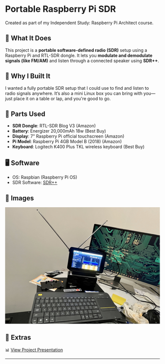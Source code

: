 # Portable Raspberry Pi SDR

Created as part of my Independent Study: Raspberry Pi Architect course.

## 📡 What It Does
This project is a **portable software-defined radio (SDR)** setup using a Raspberry Pi and RTL-SDR dongle. It lets you **modulate and demodulate signals (like FM/AM)** and listen through a connected speaker using **SDR++**.

## 🧠 Why I Built It
I wanted a fully portable SDR setup that I could use to find and listen to radio signals anywhere. It’s also a mini Linux box you can bring with you—just place it on a table or lap, and you're good to go.

## 🔩 Parts Used
- **SDR Dongle**: RTL-SDR Blog V3 (Amazon)
- **Battery**: Energizer 20,000mAh 18w (Best Buy)
- **Display**: 7" Raspberry Pi official touchscreen (Amazon)
- **Pi Model**: Raspberry Pi 4GB Model B (2018) (Amazon)
- **Keyboard**: Logitech K400 Plus TKL wireless keyboard (Best Buy)

## 🖥️ Software
- OS: Raspbian (Raspberry Pi OS)
- SDR Software: [SDR++](https://github.com/AlexandreRouma/SDRPlusPlus)

## 📸 Images
![Setup](https://github.com/BristonDomino/Portable-Raspberry-Pi-SDR/blob/main/independent%20Study%20Project%20Portable%20Raspberry%20Pi%20SDR/images/IMG_4852.jpg?raw=true)

## 📂 Extras
📊 [View Project Presentation](https://github.com/BristonDomino/Portable-Raspberry-Pi-SDR/blob/main/independent%20Study%20Project%20Portable%20Raspberry%20Pi%20SDR/Presentation/My%20project%20presentation%20for%20intempet%20study.pptx)


---


